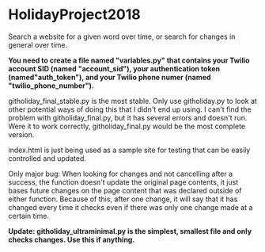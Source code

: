 # HolidayProject2018
Search a website for a given word over time, or search for changes in general over time.

**You need to create a file named "variables.py" that contains your Twilio account SID (named "account_sid"), your authentication token (named"auth_token"), and your Twilio phone numer (named "twilio_phone_number").**

githoliday_final_stable.py is the most stable. Only use githoliday.py to look at other potential ways of doing this that I didn't end up using. I can't find the problem with githoliday_final.py, but it has several errors and doesn't run. Were it to work correctly, githoliday_final.py would be the most complete version.

index.html is just being used as a sample site for testing that can be easily controlled and updated.

Only major bug: When looking for changes and not cancelling after a success, the function doesn't update the original page contents, it just bases future changes on the page content that was declared outside of either function. Because of this, after one change, it will say that it has changed every time it checks even if there was only one change made at a certain time.

**Update: githoliday_ultraminimal.py is the simplest, smallest file and only checks changes. Use this if anything.**
